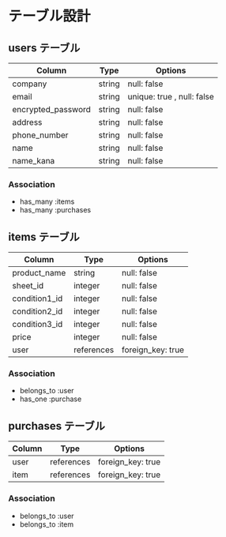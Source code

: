 # テーブル設計

## users テーブル

| Column             | Type       | Options                    |
| ------------------ | ---------- | -------------------------- |
| company            | string     | null: false                |
| email              | string     | unique: true , null: false |
| encrypted_password | string     | null: false                |
| address            | string     | null: false                |
| phone_number       | string     | null: false                |
| name               | string     | null: false                |
| name_kana          | string     | null: false                |

### Association

- has_many :items
- has_many :purchases



## items テーブル

| Column              | Type       | Options           |
| ------------------- | ---------- | ----------------- |
| product_name        | string     | null: false       |
| sheet_id            | integer    | null: false       |
| condition1_id       | integer    | null: false       |
| condition2_id       | integer    | null: false       |
| condition3_id       | integer    | null: false       |
| price               | integer    | null: false       |
| user                | references | foreign_key: true |

### Association

- belongs_to :user
- has_one :purchase



## purchases テーブル

| Column       | Type       | Options           |
| ------------ | ---------  | ----------------- |
| user         | references | foreign_key: true |
| item         | references | foreign_key: true |

### Association

- belongs_to :user
- belongs_to :item